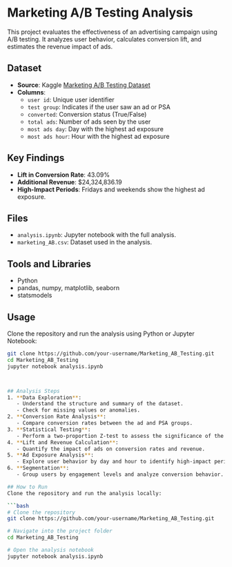 # Marketing A/B Testing Analysis

This project evaluates the effectiveness of an advertising campaign using A/B testing. It analyzes user behavior, calculates conversion lift, and estimates the revenue impact of ads.

## Dataset
- **Source**: Kaggle [Marketing A/B Testing Dataset](https://www.kaggle.com/faviovaz/marketing-ab-testing)
- **Columns**:
  - `user id`: Unique user identifier
  - `test group`: Indicates if the user saw an ad or PSA
  - `converted`: Conversion status (True/False)
  - `total ads`: Number of ads seen by the user
  - `most ads day`: Day with the highest ad exposure
  - `most ads hour`: Hour with the highest ad exposure

## Key Findings
- **Lift in Conversion Rate**: 43.09%
- **Additional Revenue**: $24,324,836.19
- **High-Impact Periods**: Fridays and weekends show the highest ad exposure.

## Files
- `analysis.ipynb`: Jupyter notebook with the full analysis.
- `marketing_AB.csv`: Dataset used in the analysis.

## Tools and Libraries
- Python
- pandas, numpy, matplotlib, seaborn
- statsmodels

## Usage
Clone the repository and run the analysis using Python or Jupyter Notebook:
```bash
git clone https://github.com/your-username/Marketing_AB_Testing.git
cd Marketing_AB_Testing
jupyter notebook analysis.ipynb



## Analysis Steps
1. **Data Exploration**:
   - Understand the structure and summary of the dataset.
   - Check for missing values or anomalies.
2. **Conversion Rate Analysis**:
   - Compare conversion rates between the ad and PSA groups.
3. **Statistical Testing**:
   - Perform a two-proportion Z-test to assess the significance of the observed differences.
4. **Lift and Revenue Calculation**:
   - Quantify the impact of ads on conversion rates and revenue.
5. **Ad Exposure Analysis**:
   - Explore user behavior by day and hour to identify high-impact periods.
6. **Segmentation**:
   - Group users by engagement levels and analyze conversion behavior.

## How to Run
Clone the repository and run the analysis locally:

```bash
# Clone the repository
git clone https://github.com/your-username/Marketing_AB_Testing.git

# Navigate into the project folder
cd Marketing_AB_Testing

# Open the analysis notebook
jupyter notebook analysis.ipynb



